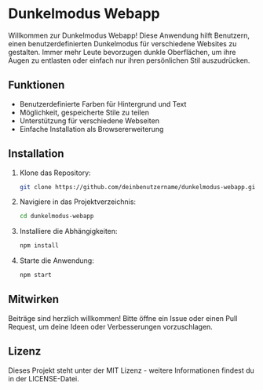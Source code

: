 # Dunkelmodus Webapp

Willkommen zur Dunkelmodus Webapp! Diese Anwendung hilft Benutzern, einen benutzerdefinierten Dunkelmodus für verschiedene Websites zu gestalten. Immer mehr Leute bevorzugen dunkle Oberflächen, um ihre Augen zu entlasten oder einfach nur ihren persönlichen Stil auszudrücken.

## Funktionen
- Benutzerdefinierte Farben für Hintergrund und Text
- Möglichkeit, gespeicherte Stile zu teilen
- Unterstützung für verschiedene Webseiten
- Einfache Installation als Browsererweiterung

## Installation
1. Klone das Repository:
   ```bash
   git clone https://github.com/deinbenutzername/dunkelmodus-webapp.git
   ```
2. Navigiere in das Projektverzeichnis:
   ```bash
   cd dunkelmodus-webapp
   ```
3. Installiere die Abhängigkeiten:
   ```bash
   npm install
   ```
4. Starte die Anwendung:
   ```bash
   npm start
   ```

## Mitwirken
Beiträge sind herzlich willkommen! Bitte öffne ein Issue oder einen Pull Request, um deine Ideen oder Verbesserungen vorzuschlagen.

## Lizenz
Dieses Projekt steht unter der MIT Lizenz - weitere Informationen findest du in der LICENSE-Datei.